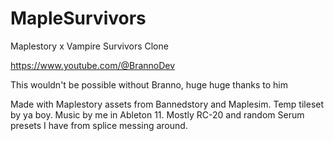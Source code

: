 # MapleSurvivors
Maplestory x Vampire Survivors Clone

https://www.youtube.com/@BrannoDev 

This wouldn't be possible without Branno, huge huge thanks to him

Made with Maplestory assets from Bannedstory and Maplesim. Temp tileset by ya boy. 
Music by me in Ableton 11. Mostly RC-20 and random Serum presets I have from splice messing around.
